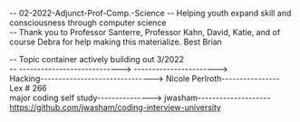 -- 02-2022-Adjunct-Prof-Comp.-Science -- Helping youth expand skill and consciousness through computer science  
-- Thank you to Professor Santerre, Professor Kahn, David, Katie, and of course Debra for help making this materialize. Best Brian  

-- Topic container actively building out 3/2022  
-- <what> ----------------------------> <who> -----------------------> <where>  
Hacking-------------------------------> Nicole Perlroth---------------- Lex # 266  
major coding self study---------------> jwasham--------------------https://github.com/jwasham/coding-interview-university  

